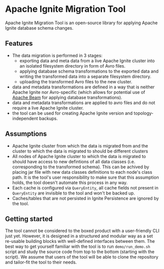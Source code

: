 # Apache Ignite Migration Tool

Apache Ignite Migration Tool is an open-source library for applying Apache Ignite database schema changes.

## Features
 - The data migration is performed in 3 stages:
   - exporting data and meta data from a live Apache Ignite cluster into an isolated filesystem directory in form of Avro files.
   - applying database schema transformations to the exported data and writing the transformed data into a separate filesystem directory.
   - uploading the transformed Avro files to the new cluster.
 - data and metadata transformations are defined in a way that is neither Apache Ignite nor Avro-specific (which allows for potential use of [Apache Beam](https://beam.apache.org/) for applying database transformations).
 -  data and metadata transformations are applied to avro files and do not require a live Apache Ignite cluster.
 -  the tool can be used for creating Apache Ignite version and topology-independent backups.


## Assumptions
 - Apache Ignite cluster from which the data is migrated from and the cluster to which the data is migrated to should be different clusters
 - All nodes of Apache Ignite cluster to which the data is migrated to should have access to new defintions of all data classes (i.e. corresponding to the transformed schema). This can be achived by placing jar file with new data classes definitions to each node's class path. It is the tool's user responsibility to make sure that this assumption holds, the tool doesn't automate this process in any way.
 - Each cache is configured via `QueryEntity`, all cache fields not present in `QueryEntity` are invisible to the tool and won't be backed up.
 - Caches/tables that are not persisted in Ignite Persistence are ignored by the tool.


## Getting started
The tool cannot be considered to the boxed product with a user-friendly CLI just yet. However, it is designed in a structured and modular way as a set re-usable building blocks with well-defined interfaces between them. The best way to get yourself familiar with the tool is to run `demo/run_demo.sh` script and study the source code from top to the bottom (starting with the script). We assume that users of the tool will be able to clone the repository and tailor-fit the tool to their needs.
